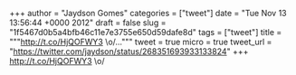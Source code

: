
+++
author = "Jaydson Gomes"
categories = ["tweet"]
date = "Tue Nov 13 13:56:44 +0000 2012"
draft = false
slug = "1f5467d0b5a4bfb46c11e7e3755e650d59dafe8d"
tags = ["tweet"]
title = """http://t.co/HjQOFWY3 &#92;o/..."""
tweet = true
micro = true
tweet_url = "https://twitter.com/jaydson/status/268351693933133824"
+++
http://t.co/HjQOFWY3 \o/
